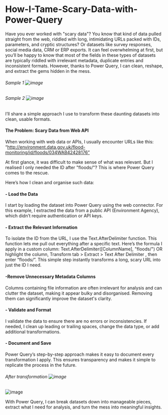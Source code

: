 # How-I-Tame-Scary-Data-with-Power-Query

Have you ever worked with "scary data"? You know that kind of data pulled straight from the web, riddled with long, intimidating URLs packed with IDs, parameters, and cryptic structures? Or datasets like survey responses, social media data, CRM or ERP exports. It can feel overwhelming at first, but you’ll be happy to know that most of the fields in these types of datasets are typically riddled with irrelevant metadata, duplicate entries and inconsistent formats. However, thanks to Power Query, I can clean, reshape, and extract the gems hidden in the mess.

###### *Sample 1* ![image](https://github.com/user-attachments/assets/ae8606e3-9e7f-46de-8984-d334d3c7f309)

###### *Sample 2* ![image](https://github.com/user-attachments/assets/ba3df96e-3cf0-4990-9ce8-ec65f6ea3ce6)


I’ll share a simple approach I use to transform these daunting datasets into clean, usable formats.

#### The Problem: Scary Data from Web API

When working with web data or APIs, I usually encounter URLs like this: “http://environment.data.gov.uk/flood-monitoring/id/floods/034WAB42428176”

At first glance, it was difficult to make sense of what was relevant. But I realised I only needed the ID after "floods/"? This is where Power Query comes to the rescue.

Here’s how I clean and organise such data:

#### - Load the Data

I start by loading the dataset into Power Query using the web connector. For this example, I extracted the data from a public API (Environment Agency), which didn’t require authentication or API keys.

#### - Extract the Relevant Information

To isolate the ID from the URL, I use the Text.AfterDelimiter function. This function lets me pull out everything after a specific text. Here’s the formula I apply in a custom column: Text.AfterDelimiter([ColumnName], "floods/") OR highlight the column, Transform tab > Extract > Text After Delimiter , then enter “floods/”. This simple step instantly transforms a long, scary URL into just the ID I need.

#### -Remove Unnecessary Metadata Columns

Columns containing file information are often irrelevant for analysis and can clutter the dataset, making it appear bulky and disorganised. Removing them can significantly improve the dataset's clarity.

#### - Validate and Format
I validate the data to ensure there are no errors or inconsistencies. If needed, I clean up leading or trailing spaces, change the data type, or add additional transformations.

#### - Document and Save

Power Query’s step-by-step approach makes it easy to document every transformation I apply. This ensures transparency and makes it simple to replicate the process in the future.

###### *After transformation* ![image](https://github.com/user-attachments/assets/2b1e29c8-e6d8-44bc-8d8d-415fc41cb5ac)

![image](https://github.com/user-attachments/assets/cff3bf2e-fa44-4582-8f17-4f5775519db4)

With Power Query, I can break datasets down into manageable pieces, extract what I need for analysis, and turn the mess into meaningful insights.
